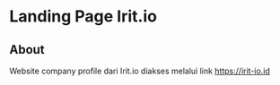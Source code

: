 <h1>Landing Page Irit.io</h1>

## About

Website company profile dari Irit.io diakses melalui link https://irit-io.id
